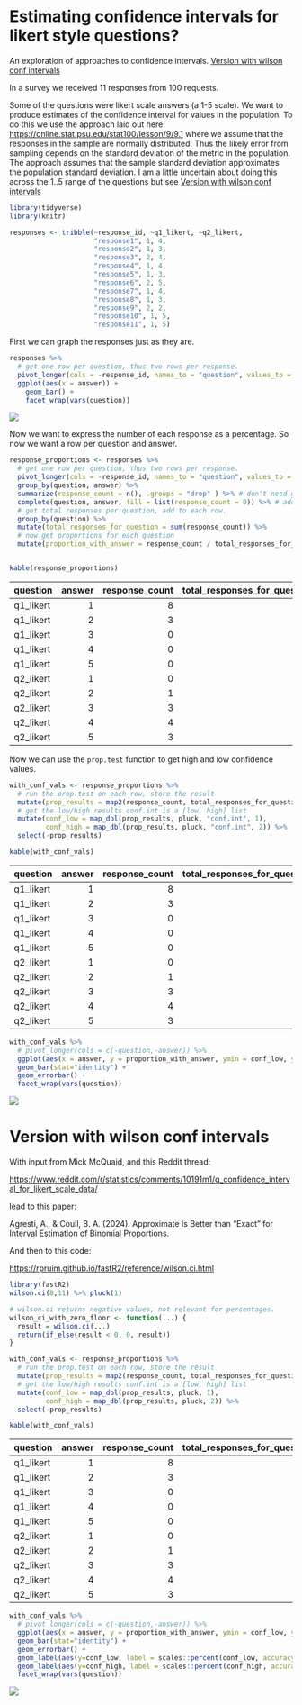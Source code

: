 Estimating confidence intervals for likert style questions?
================

An exploration of approaches to confidence intervals. [Version with
wilson conf intervals](#sec-wilson)

In a survey we received 11 responses from 100 requests.

Some of the questions were likert scale answers (a 1-5 scale). We want
to produce estimates of the confidence interval for values in the
population. To do this we use the approach laid out here:
<https://online.stat.psu.edu/stat100/lesson/9/9.1> where we assume that
the responses in the sample are normally distributed. Thus the likely
error from sampling depends on the standard deviation of the metric in
the population. The approach assumes that the sample standard deviation
approximates the population standard deviation. I am a little uncertain
about doing this across the 1..5 range of the questions but see [Version
with wilson conf intervals](#sec-wilson)

``` r
library(tidyverse)
library(knitr)
```

``` r
responses <- tribble(~response_id, ~q1_likert, ~q2_likert,
                     "response1", 1, 4,
                     "response2", 1, 3,
                     "response3", 2, 4,
                     "response4", 1, 4,
                     "response5", 1, 3,
                     "response6", 2, 5,
                     "response7", 1, 4,
                     "response8", 1, 3,
                     "response9", 2, 2,
                     "response10", 1, 5,
                     "response11", 1, 5)
```

First we can graph the responses just as they are.

``` r
responses %>% 
  # get one row per question, thus two rows per response.
  pivot_longer(cols = -response_id, names_to = "question", values_to = "answer") %>% 
  ggplot(aes(x = answer)) +
    geom_bar() + 
    facet_wrap(vars(question))
```

![](ProportionsExample_files/figure-gfm/unnamed-chunk-3-1.png)<!-- -->

Now we want to express the number of each response as a percentage. So
now we want a row per question and answer.

``` r
response_proportions <- responses %>% 
  # get one row per question, thus two rows per response.
  pivot_longer(cols = -response_id, names_to = "question", values_to = "answer") %>% 
  group_by(question, answer) %>% 
  summarize(response_count = n(), .groups = "drop" ) %>% # don't need groups later.
  complete(question, answer, fill = list(response_count = 0)) %>% # add zeros for unseen values
  # get total responses per question, add to each row.
  group_by(question) %>% 
  mutate(total_responses_for_question = sum(response_count)) %>% 
  # now get proportions for each question
  mutate(proportion_with_answer = response_count / total_responses_for_question)


kable(response_proportions)
```

| question  | answer | response_count | total_responses_for_question | proportion_with_answer |
|:----------|-------:|---------------:|-----------------------------:|-----------------------:|
| q1_likert |      1 |              8 |                           11 |              0.7272727 |
| q1_likert |      2 |              3 |                           11 |              0.2727273 |
| q1_likert |      3 |              0 |                           11 |              0.0000000 |
| q1_likert |      4 |              0 |                           11 |              0.0000000 |
| q1_likert |      5 |              0 |                           11 |              0.0000000 |
| q2_likert |      1 |              0 |                           11 |              0.0000000 |
| q2_likert |      2 |              1 |                           11 |              0.0909091 |
| q2_likert |      3 |              3 |                           11 |              0.2727273 |
| q2_likert |      4 |              4 |                           11 |              0.3636364 |
| q2_likert |      5 |              3 |                           11 |              0.2727273 |

Now we can use the `prop.test` function to get high and low confidence
values.

``` r
with_conf_vals <- response_proportions %>% 
  # run the prop.test on each row, store the result
  mutate(prop_results = map2(response_count, total_responses_for_question, prop.test, conf.level = .95)) %>% 
  # get the low/high results conf.int is a [low, high] list
  mutate(conf_low = map_dbl(prop_results, pluck, "conf.int", 1), 
         conf_high = map_dbl(prop_results, pluck, "conf.int", 2)) %>% 
  select(-prop_results)

kable(with_conf_vals)
```

| question  | answer | response_count | total_responses_for_question | proportion_with_answer |  conf_low | conf_high |
|:----------|-------:|---------------:|-----------------------------:|-----------------------:|----------:|----------:|
| q1_likert |      1 |              8 |                           11 |              0.7272727 | 0.3931661 | 0.9267233 |
| q1_likert |      2 |              3 |                           11 |              0.2727273 | 0.0732767 | 0.6068339 |
| q1_likert |      3 |              0 |                           11 |              0.0000000 | 0.0000000 | 0.3214479 |
| q1_likert |      4 |              0 |                           11 |              0.0000000 | 0.0000000 | 0.3214479 |
| q1_likert |      5 |              0 |                           11 |              0.0000000 | 0.0000000 | 0.3214479 |
| q2_likert |      1 |              0 |                           11 |              0.0000000 | 0.0000000 | 0.3214479 |
| q2_likert |      2 |              1 |                           11 |              0.0909091 | 0.0047639 | 0.4288308 |
| q2_likert |      3 |              3 |                           11 |              0.2727273 | 0.0732767 | 0.6068339 |
| q2_likert |      4 |              4 |                           11 |              0.3636364 | 0.1236508 | 0.6838637 |
| q2_likert |      5 |              3 |                           11 |              0.2727273 | 0.0732767 | 0.6068339 |

``` r
with_conf_vals %>% 
  # pivot_longer(cols = c(-question,-answer)) %>% 
  ggplot(aes(x = answer, y = proportion_with_answer, ymin = conf_low, ymax = conf_high)) +
  geom_bar(stat="identity") +
  geom_errorbar() +
  facet_wrap(vars(question))
```

![](ProportionsExample_files/figure-gfm/unnamed-chunk-6-1.png)<!-- -->

# Version with wilson conf intervals

With input from Mick McQuaid, and this Reddit thread:

<https://www.reddit.com/r/statistics/comments/10191m1/q_confidence_interval_for_likert_scale_data/>

lead to this paper:

Agresti, A., & Coull, B. A. (2024). Approximate Is Better than “Exact”
for Interval Estimation of Binomial Proportions.

And then to this code:

<https://rpruim.github.io/fastR2/reference/wilson.ci.html>

``` r
library(fastR2)
wilson.ci(8,11) %>% pluck(1)
```

``` r
# wilson.ci returns negative values, not relevant for percentages.
wilson_ci_with_zero_floor <- function(...) {
  result = wilson.ci(...)
  return(if_else(result < 0, 0, result))
}
```

``` r
with_conf_vals <- response_proportions %>% 
  # run the prop.test on each row, store the result
  mutate(prop_results = map2(response_count, total_responses_for_question, wilson_ci_with_zero_floor, conf.level = .95)) %>% 
  # get the low/high results conf.int is a [low, high] list
  mutate(conf_low = map_dbl(prop_results, pluck, 1), 
         conf_high = map_dbl(prop_results, pluck, 2)) %>% 
  select(-prop_results)

kable(with_conf_vals)
```

| question  | answer | response_count | total_responses_for_question | proportion_with_answer |  conf_low | conf_high |
|:----------|-------:|---------------:|-----------------------------:|-----------------------:|----------:|----------:|
| q1_likert |      1 |              8 |                           11 |              0.7272727 | 0.4281074 | 0.9052259 |
| q1_likert |      2 |              3 |                           11 |              0.2727273 | 0.0947741 | 0.5718926 |
| q1_likert |      3 |              0 |                           11 |              0.0000000 | 0.0000000 | 0.3053608 |
| q1_likert |      4 |              0 |                           11 |              0.0000000 | 0.0000000 | 0.3053608 |
| q1_likert |      5 |              0 |                           11 |              0.0000000 | 0.0000000 | 0.3053608 |
| q2_likert |      1 |              0 |                           11 |              0.0000000 | 0.0000000 | 0.3053608 |
| q2_likert |      2 |              1 |                           11 |              0.0909091 | 0.0000000 | 0.4024242 |
| q2_likert |      3 |              3 |                           11 |              0.2727273 | 0.0947741 | 0.5718926 |
| q2_likert |      4 |              4 |                           11 |              0.3636364 | 0.1520820 | 0.6479180 |
| q2_likert |      5 |              3 |                           11 |              0.2727273 | 0.0947741 | 0.5718926 |

``` r
with_conf_vals %>% 
  # pivot_longer(cols = c(-question,-answer)) %>% 
  ggplot(aes(x = answer, y = proportion_with_answer, ymin = conf_low, ymax = conf_high)) +
  geom_bar(stat="identity") +
  geom_errorbar() +
  geom_label(aes(y=conf_low, label = scales::percent(conf_low, accuracy = 1)), nudge_y=-0.05) + 
  geom_label(aes(y=conf_high, label = scales::percent(conf_high, accuracy = 1)), nudge_y=+0.05) + 
  facet_wrap(vars(question))
```

![](ProportionsExample_files/figure-gfm/unnamed-chunk-10-1.png)<!-- -->
